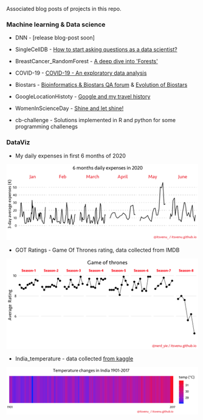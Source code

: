 
Associated blog posts of projects in this repo.

### Machine learning & Data science

* DNN - [release blog-post soon]

* SingleCellDB - [How to start asking questions as a data scientist?](https://itsvenu.github.io/post/ds-qa/) 

* BreastCancer_RandomForest - [A deep dive into 'Forests'](https://itsvenu.github.io/post/brca-random-forests/)

* COVID-19 - [COVID-19 - An exploratory data analysis](https://itsvenu.github.io/post/covid-19/)

* Biostars - [Bioinformatics & Biostars QA forum](https://itsvenu.github.io/post/bioinformatics-biostars/) & [Evolution of Biostars](https://www.biostars.org/p/365738/)

* GoogleLocationHistoty - [Google and my travel history](https://itsvenu.github.io/post/travel-history/)

* WomenInScienceDay - [Shine and let shine!](https://itsvenu.github.io/post/women-in-science/)

* cb-challenge - Solutions implemented in R and python for some programming challenegs

### DataViz

* My daily expenses in first 6 months of 2020

![exp](Expenses_Jan2Jun2020/expenses.png)

* GOT Ratings - Game Of Thrones rating, data collected from IMDB

![GOT RATING](GOT_Ratings/rating.png)

* India_temperature - data collected [from kaggle](https://www.kaggle.com/venky73/temperatures-of-india/version/1)

![TEMP](India_temperature/temp.png)


